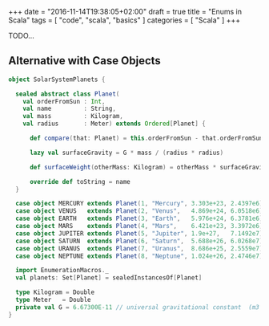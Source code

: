 +++
date = "2016-11-14T19:38:05+02:00"
draft = true
title = "Enums in Scala"
tags = [ "code", "scala", "basics" ]
categories = [ "Scala" ]
+++

TODO...

Alternative with Case Objects
-----------------------------

```scala
object SolarSystemPlanets {

  sealed abstract class Planet(
    val orderFromSun : Int,
    val name         : String,
    val mass         : Kilogram,
    val radius       : Meter) extends Ordered[Planet] {

      def compare(that: Planet) = this.orderFromSun - that.orderFromSun

      lazy val surfaceGravity = G * mass / (radius * radius)

      def surfaceWeight(otherMass: Kilogram) = otherMass * surfaceGravity

      override def toString = name
  }

  case object MERCURY extends Planet(1, "Mercury", 3.303e+23, 2.4397e6)
  case object VENUS   extends Planet(2, "Venus",   4.869e+24, 6.0518e6)
  case object EARTH   extends Planet(3, "Earth",   5.976e+24, 6.3781e6)
  case object MARS    extends Planet(4, "Mars",    6.421e+23, 3.3972e6)
  case object JUPITER extends Planet(5, "Jupiter", 1.9e+27,   7.1492e7)
  case object SATURN  extends Planet(6, "Saturn",  5.688e+26, 6.0268e7)
  case object URANUS  extends Planet(7, "Uranus",  8.686e+25, 2.5559e7)
  case object NEPTUNE extends Planet(8, "Neptune", 1.024e+26, 2.4746e7)

  import EnumerationMacros._
  val planets: Set[Planet] = sealedInstancesOf[Planet]

  type Kilogram = Double
  type Meter   = Double
  private val G = 6.67300E-11 // universal gravitational constant  (m3 kg-1 s-2)
}
```
